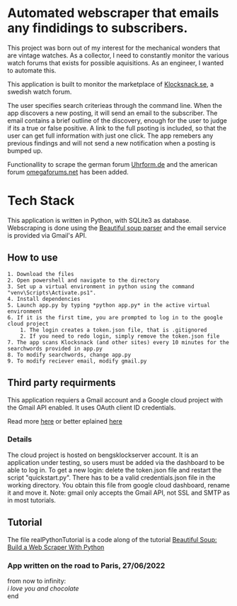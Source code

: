 # Automated webscraper that emails any findidings to subscribers.
This project was born out of my interest for the mechanical wonders that are vintage watches. As a collector, I need to constantly monitor the various watch forums that exists for possible aquisitions. As an engineer, I wanted to automate this.

This application is built to monitor the marketplace of [Klocksnack.se](https://klocksnack.se/forums/handla-s%C3%A4ljes-bytes.11/), a swedish watch forum.

The user specifies search criterieas through the command line. When the app discovers a new posting, it will send an email to the subscriber. The email contains a brief outline of the discovery, enough for the user to judge if its a true or false positive. A link to the full psoting is included, so that the user can get full information with just one click. The app remebers any previous findings and will not send a new notification when a posting is bumped up.

Functionallity to scrape the german forum [Uhrform.de](https://uhrforum.de/forums/angebote.11/) and the american forum [omegaforums.net](https://omegaforums.net/forums/private-watch-sales/) has been added.

# Tech Stack
This application is written in Python, with SQLite3 as database. Webscraping is done using the [Beautiful soup parser](https://beautiful-soup-4.readthedocs.io/en/latest/#) and the email service is provided via Gmail's API.

## How to use
    1. Download the files
    2. Open powershell and navigate to the directory
    3. Set up a virtual environment in python using the command "venv\Scripts\Activate.ps1".
    4. Install dependencies
    5. Launch app.py by typing *python app.py* in the active virtual environment
    6. If it is the first time, you are prompted to log in to the google cloud project
        1. The login creates a token.json file, that is .gitignored
        2. If you need to redo login, simply remove the token.json file
    7. The app scans Klocksnack (and other sites) every 10 minutes for the searchwords provided in app.py
    8. To modify searchwords, change app.py
    9. To modify reciever email, modify gmail.py

## Third party requirments
This application requiers a Gmail account and a Google cloud project with the Gmail API enabled. It uses OAuth client ID credentials.

Read more [here](https://developers.google.com/gmail/api/quickstart/python) or better eplained [here](https://www.javatpoint.com/gmail-api-in-python)

### Details
The cloud project is hosted on bengsklockserver account.
It is an application under testing, so users must be added via the dashboard to be able to log in.
To get a new login: delete the token.json file and restart the script "quickstart.py".
There has to be a valid credentials.json file in the working directory. You obtain this file from google cloud dashboard, rename it and move it.
Note: gmail only accepts the Gmail API, not SSL and SMTP as in most tutorials.

## Tutorial
The file realPythonTutorial is a code along of the tutorial [Beautiful Soup: Build a Web Scraper With Python](https://realpython.com/beautiful-soup-web-scraper-python/)

### App written on the road to Paris, 27/06/2022
from now to infinity:\
    *i love you and chocolate*\
end
